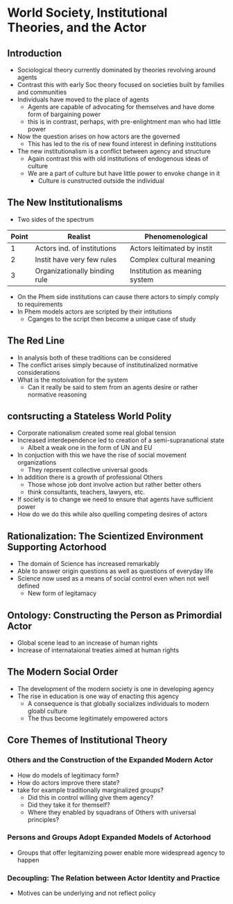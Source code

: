 # World Society, Institutional Theories, and the Actor  

## Introduction  
 - Sociological theory currently dominated by theories revolving around agents  
 - Contrast this with early Soc theory focused on societies built by families and communities  
 - Individuals have moved to the place of agents  
   - Agents are capable of advocating for themselves and have dome form of bargaining power  
   - this is in contrast, perhaps, with pre-enlightment man who had little power  
 - Now the question arises on how actors are the governed  
   - This has led to the ris of new found interest in defining institutions  
 - The new institutionalism is a conflict between agency and structure  
   - Again contrast this with old institutions of endogenous ideas of culture  
   - We are a part of culture but have little power to envoke change in it  
     - Culture is cunstructed outside the individual  

## The New Institutionalisms  
 - Two sides of the spectrum  

| Point  | Realist                      | Phenomenological              |
|--------|------------------------------|-------------------------------|
|  1     | Actors ind. of institutions  | Actors leitimated by instit   |
|  2     | Instit have very few rules   | Complex cultural meaning      |
|  3     | Organizationally binding rule| Institution as meaning system |

 - On the Phem side institutions can cause there actors to simply comply to requirements  
 - In Phem models actors are scripted by their intitutions
   - Cganges to the script then become a unique case of study  

## The Red Line  
 - In analysis both of these traditions can be considered  
 - The conflict arises simply because of institutinalized normative considerations  
 - What is the motoivation for the system  
   - Can it really be said to stem from an agents desire or rather normative reasoning  

## contsructing a Stateless World Polity  
 - Corporate nationalism created some real global tension  
 - Increased interdependence led to creation of a semi-supranational state  
   - Albeit a weak one in the form of UN and EU  
 - In conjuction with this we have the rise of social movement organizations  
   - They represent collective universal goods  
 - In addition there is a growth of professional Others  
    - Those whose job dont involve action but rather better others  
    - think consultants, teachers, lawyers, etc.  
 - If society is to change we need to ensure that agents have sufficient power  
 - How do we do this while also quelling competing desires of actors  

## Rationalization: The Scientized Environment Supporting Actorhood  
 - The domain of Science has increased remarkably  
 - Able to answer origin questions as well as questions of everyday life  
 - Science now used as a means of social control even when not well defined  
   - New form of legitamacy  

## Ontology: Constructing the Person as Primordial Actor  
 - Global scene lead to an increase of human rights  
 - Increase of internataional treaties aimed at human rights  

## The Modern Social Order  
 - The development of the modern society is one in developing agency  
 - The rise in education is one way of enacting this agency  
   - A consequence is that globally socializes individuals to modern gloabl culture  
   - The thus become legitimately empowered actors  

## Core Themes of Institutional Theory  

### Others and the Construction of the Expanded Modern Actor  
 - How do models of legitimacy form?  
 - How do actors improve there state?
 - take for example traditionally marginalized groups?  
   - Did this in control willing give them agency?  
   - Did they take it for themself?  
   - Where they enabled by squadrans of Others with universal principles?  

### Persons and Groups Adopt Expanded Models of Actorhood  
 - Groups that offer legitamizing power enable more widespread agency to happen  

### Decoupling: The Relation between Actor Identity and Practice  
 - Motives can be underlying and not reflect policy  

